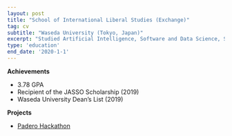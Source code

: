 ```yaml
---
layout: post
title: "School of International Liberal Studies (Exchange)"
tag: cv
subtitle: "Waseda University (Tokyo, Japan)"
excerpt: "Studied Artificial Intelligence, Software and Data Science, Statistics and Japanese"
type: 'education'
end_date: '2020-1-1'
---
```

**Achievements**  
- 3.78 GPA
- Recipient of the JASSO Scholarship (2019)
- Waseda University Dean’s List (2019)

**Projects**
- [Padero Hackathon](/2019/12/04/padero-hackathon.html)
